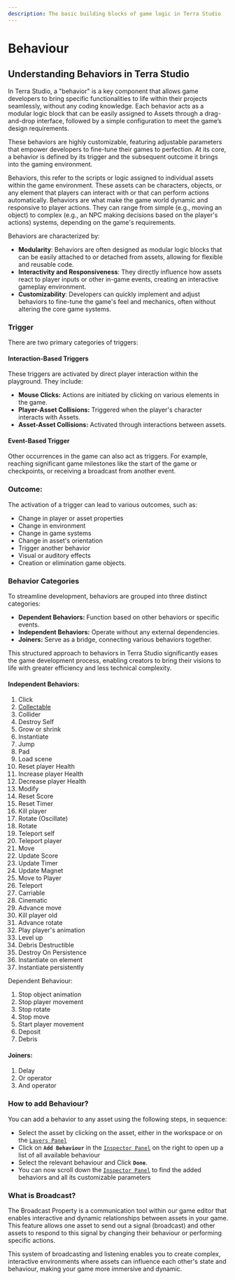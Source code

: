 ```yaml
---
description: The basic building blocks of game logic in Terra Studio
---
```


# Behaviour

## Understanding Behaviors in Terra Studio

In Terra Studio, a "behavior" is a key component that allows game developers to bring specific functionalities to life within their projects seamlessly, without any coding knowledge. Each behavior acts as a modular logic block that can be easily assigned to Assets through a drag-and-drop interface, followed by a simple configuration to meet the game’s design requirements.

These behaviors are highly customizable, featuring adjustable parameters that empower developers to fine-tune their games to perfection. At its core, a behavior is defined by its trigger and the subsequent outcome it brings into the gaming environment.

Behaviors, this refer to the scripts or logic assigned to individual assets within the game environment. These assets can be characters, objects, or any element that players can interact with or that can perform actions automatically. Behaviors are what make the game world dynamic and responsive to player actions. They can range from simple (e.g., moving an object) to complex (e.g., an NPC making decisions based on the player's actions) systems, depending on the game's requirements.&#x20;

Behaviors are characterized by:

* **Modularity**: Behaviors are often designed as modular logic blocks that can be easily attached to or detached from assets, allowing for flexible and reusable code.
* **Interactivity and Responsiveness**: They directly influence how assets react to player inputs or other in-game events, creating an interactive gameplay environment.
* **Customizability**: Developers can quickly implement and adjust behaviors to fine-tune the game's feel and mechanics, often without altering the core game systems.

### Trigger

There are two primary categories of triggers:

#### Interaction-Based Triggers

These triggers are activated by direct player interaction within the playground. They include:

* **Mouse Clicks:** Actions are initiated by clicking on various elements in the game.
* **Player-Asset Collisions:** Triggered when the player's character interacts with Assets.
* **Asset-Asset Collisions:** Activated through interactions between assets.

#### Event-Based Trigger

Other occurrences in the game can also act as triggers. For example, reaching significant game milestones like the start of the game or checkpoints, or receiving a broadcast from another event.

### Outcome:&#x20;

The activation of a trigger can lead to various outcomes, such as:

* Change in player or asset properties&#x20;
* Change in environment
* Change in game systems&#x20;
* Change in asset's orientation&#x20;
* Trigger another behavior
* Visual or auditory effects
* Creation or elimination game objects.

### Behavior Categories

To streamline development, behaviors are grouped into three distinct categories:

* **Dependent Behaviors:** Function based on other behaviors or specific events.
* **Independent Behaviors:** Operate without any external dependencies.
* **Joiners:** Serve as a bridge, connecting various behaviors together.

This structured approach to behaviors in Terra Studio significantly eases the game development process, enabling creators to bring their visions to life with greater efficiency and less technical complexity.

#### **Independent Behaviors:**

1. Click
2. [Collectable](https://app.gitbook.com/o/qrOp5exMLmnPZxfhxQgu/s/Gd8RR9TPbiGza2LHqkh7/\~/changes/59/overview/terra-studio-component-overview/behaviour/behavior-categories/collectable)
3. Collider&#x20;
4. Destroy Self
5. Grow or shrink
6. Instantiate&#x20;
7. Jump
8. Pad
9. Load scene
10. Reset player Health
11. Increase player Health
12. Decrease player Health
13. Modify&#x20;
14. Reset Score&#x20;
15. Reset Timer
16. Kill player
17. Rotate (Oscillate)&#x20;
18. Rotate
19. Teleport self
20. Teleport player
21. Move
22. Update Score
23. Update Timer
24. Update Magnet
25. Move to Player&#x20;
26. Teleport
27. Carriable
28. Cinematic&#x20;
29. Advance move
30. Kill player old&#x20;
31. Advance rotate&#x20;
32. Play player's animation&#x20;
33. Level up
34. Debris Destructible&#x20;
35. Destroy On Persistence
36. Instantiate on element
37. Instantiate persistently&#x20;

Dependent Behaviour:

1. Stop object animation&#x20;
2. Stop player movement
3. Stop rotate&#x20;
4. Stop move
5. Start player movement
6. Deposit&#x20;
7. Debris&#x20;

#### Joiners:&#x20;

1. Delay
2. Or operator&#x20;
3. And operator&#x20;

### How to add Behaviour?

You can add a behavior to any asset using the following steps, in sequence:&#x20;

* Select the asset by clicking on the asset, either in the workspace or on the [`Layers Panel`](../../../editor-essentials/builder-menu-and-builder-panel/layers.md)
* Click on **`Add Behaviour`** in the [`Inspector Panel`](../../../editor-essentials/inspector-panel.md) on the right to open up a list of all available behaviour&#x20;
* Select the relevant behaviour and Click **`Done`**.&#x20;
* You can now scroll down the [`Inspector Panel`](../../../editor-essentials/inspector-panel.md) to find the added behaviors and all its customizable parameters

### What is Broadcast?

The Broadcast Property is a communication tool within our game editor that enables interactive and dynamic relationships between assets in your game. This feature allows one asset to send out a signal (broadcast) and other assets to respond to this signal by changing their behaviour or performing specific actions.

This system of broadcasting and listening enables you to create complex, interactive environments where assets can influence each other's state and behaviour, making your game more immersive and dynamic.
